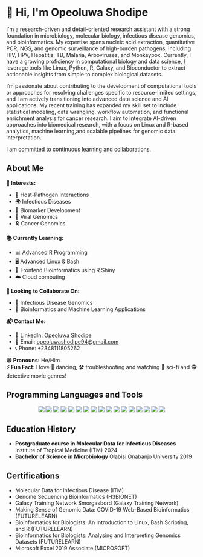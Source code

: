 # 👋 Hi, I'm Opeoluwa Shodipe

I'm a research-driven and detail-oriented research assistant with a strong foundation in microbiology, molecular biology, infectious disease genomics, and bioinformatics. My expertise spans nucleic acid extraction, quantitative PCR, NGS, and genomic surveillance of high-burden pathogens, including HIV, HPV, Hepatitis, TB, Malaria, Arboviruses, and Monkeypox. Currently, I have a growing proficiency in computational biology and data science, I leverage tools like Linux, Python, R, Galaxy, and Bioconductor to extract actionable insights from simple to complex biological datasets.

I’m passionate about contributing to the development of computational tools or approaches for resolving challenges specific to resource-limited settings, and I am actively transitioning into advanced data science and AI applications. My recent training has expanded my skill set to include statistical modeling, data wrangling, workflow automation, and functional enrichment analysis for cancer research. I aim to integrate AI-driven approaches into biomedical research, with a focus on Linux and R-based analytics, machine learning,and scalable pipelines for genomic data interpretation.

I am committed to continuous learning and collaborations.

## About Me

**🌟 Interests:**    
- 🦠 Host-Pathogen Interactions  
- 🌍 Infectious Diseases  
- 🧪 Biomarker Development
- 🧬 Viral Genomics
- 🎗️ Cancer Genomics  

**📚 Currently Learning:**  
- 📊 Advanced R Programming  
- 🖥️ Advanced Linux & Bash  
- 🚀 Frontend Bioinformatics using R Shiny
- ☁️ Cloud computing 

**🤝 Looking to Collaborate On:**  
- 🧫 Infectious Disease Genomics  
- 🤖 Bioinformatics and Machine Learning Applications  

**📬 Contact Me:**  
- 🔗 LinkedIn: [Opeoluwa Shodipe](https://www.linkedin.com/in/opeoluwa-shodipe-6b44aa208/)  
- 📧 Email: [opeoluwashodipe94@gmail.com](mailto:opeoluwashodipe94@gmail.com)
- 📞 Phone: +2348111805262

**😄 Pronouns:** He/Him  
**⚡ Fun Fact:** I love 💃 dancing, 🛠️ troubleshooting and watching 🎥 sci-fi and 🕵️ detective movie genres!  

## Programming Languages and Tools
<p align="center">
  <img src="https://img.shields.io/badge/Python-3776AB?logo=python&logoColor=white&style=for-the-badge" />
  <img src="https://img.shields.io/badge/R-276DC3?logo=r&logoColor=white&style=for-the-badge" />
  <img src="https://img.shields.io/badge/Bash-4EAA25?logo=gnu-bash&logoColor=white&style=for-the-badge" />
  <img src="https://img.shields.io/badge/SQL-336791?logo=postgresql&logoColor=white&style=for-the-badge" />
  <img src="https://img.shields.io/badge/JavaScript-F7DF1E?logo=javascript&logoColor=black&style=for-the-badge" />
  <img src="https://img.shields.io/badge/Linux-FCC624?logo=linux&logoColor=black&style=for-the-badge" />
  <img src="https://img.shields.io/badge/Conda-44A833?logo=anaconda&logoColor=white&style=for-the-badge" />
  <img src="https://img.shields.io/badge/Git-F05032?logo=git&logoColor=white&style=for-the-badge" />
  <img src="https://img.shields.io/badge/GitHub-181717?logo=github&logoColor=white&style=for-the-badge" />
  <img src="https://img.shields.io/badge/Jupyter-F37626?logo=jupyter&logoColor=white&style=for-the-badge" />
  <img src="https://img.shields.io/badge/RStudio-75AADB?logo=rstudio&logoColor=white&style=for-the-badge" />
  <img src="https://img.shields.io/badge/Galaxy-4285F4?logo=galaxyproject&logoColor=white&style=for-the-badge" />
  <img src="https://img.shields.io/badge/Nextflow-6B2E53?logo=nextflow&logoColor=white&style=for-the-badge" />
  <img src="https://img.shields.io/badge/Shiny-008B8B?style=for-the-badge" />
  <img src="https://img.shields.io/badge/Microsoft%20Office-D83B01?logo=microsoft-office&logoColor=white&style=for-the-badge" />
  <img src="https://img.shields.io/badge/Adobe-FF0000?logo=adobe&logoColor=white&style=for-the-badge" />
  <img src="https://img.shields.io/badge/RAG%20and%20LLMs-2E7D32?style=for-the-badge" />
</p>

## Education History
- **Postgraduate course in Molecular Data for Infectious Diseases** Institute of Tropical Medicine (ITM) 2024
- **Bachelor of Science in Microbiology** Olabisi Onabanjo University 2019

## Certifications
- Molecular Data for Infectious Disease (ITM)
- Genome Sequencing Bioinformatics (H3BIONET)
- Galaxy Training Network Smorgasbord (Galaxy Training Network)
- Making Sense of Genomic Data: COVID-19 Web-Based Bioinformatics (FUTURELEARN)
- Bioinformatics for Biologists: An Introduction to Linux, Bash Scripting, and R (FUTURELEARN)  
- Bioinformatics for Biologists: Analysing and Interpreting Genomics Datasets (FUTURELEARN)
- Microsoft Excel 2019 Associate (MICROSOFT)
